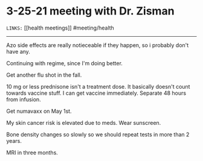 # 3-25-21 meeting with Dr. Zisman
`LINKS:` [[health meetings]]
#meeting/health

---
Azo side effects are really notieceable if they happen, so i probably don't have any. 

Continuing with regime, since I'm doing better. 

Get another flu shot in the fall. 

10 mg or less prednisone isn't a treatment dose. It basically doesn't count towards vaccine stuff. I can get vaccine immediately. Separate 48 hours from infusion. 

Get numavaxx on May 1st. 

My skin cancer risk is elevated due to meds. Wear sunscreen. 

Bone density changes so slowly so we should repeat tests in more than 2 years. 

MRI in three months.